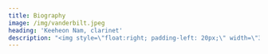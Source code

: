 ```yaml
---
title: Biography
image: /img/vanderbilt.jpeg
heading: 'Keeheon Nam, clarinet'
description: "<img style=\"float:right; padding-left: 20px;\" width=\"30%\" src=\"/img/keeheon nam by derrick brady emf.jpg\" />\n\n\tFrom Eden Prairie, Minnesota, Keeheon Nam is a fourth-year student at Vanderbilt University’s Blair School of Music and is a Cornelius Vanderbilt Scholar. \r\r\n\t\nKeeheon served as principal clarinet in the Nashville Sinfonietta under the invitation of Maestro Dean Whiteside. He has also enjoyed many performances with the Vanderbilt Orchestra and Wind Symphony, where he has held principal positions in both ensembles. He has been featured in student showcases for both solo and chamber repertoire. He was a finalist in the 2017 Vanderbilt Concerto Competition and was a winner of the 2017 Eastern Music Festival Concerto Competition. Most recently, he was named the winner of the 2017 Tennessee MTNA Young Artists Woodwind Competition. \n\nKeeheon has received many awards and honors during his time at Blair, receiving the 2017 Andrew Sang Han Memorial Prize, the 2016 Elliot and Ailsa Newman Woodwind Prize, and a 2016 recipient of the Heard Summer Travel Award.\n\nDuring two summers as a student at the Birch Creek Summer Symphony Orchestra, Keeheon won the 2012 Concerto Competition. He has also been a featured solo artist on Nashville’s Classical 91.1 WFCL “Live in Studio C” program and has also been heard on Minneapolis’ 99.5 KSJN and Door County’s 93.9 WDOR. In February of 2016, Keeheon made his Blair School concerto debut, when he was asked to be a guest clarinetist with the Blair Faculty Woodwind Quintet as featured soloists in the world premiere of Michael Alec Rose’s Wind Ode.\n\nKeeheon has participated in many masterclasses, notably in the masterclasses of David Shifrin, Jon Manasse, Fergus McWilliam, Ricardo Morales, Mark Nuccio, Ari Streisfeld, and Walter Seyfarth. He was selected to be a participant in the 2016 Hidden Valley Institute of Music’s Masterclass Series with Mark Nuccio and was selected to participate in the 2017 Vanderbilt Music Académie program in Aix-en-Provence, France.\n\nKeeheon’s major teachers have been Bil Jackson, James Zimmermann, Burt Hara, and Alexander Fiterstein.\r"
---
```


